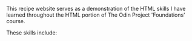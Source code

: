 This recipe website serves as a demonstration of the HTML skills I have learned throughout the HTML portion of The Odin Project 'Foundations' course.

These skills include: 